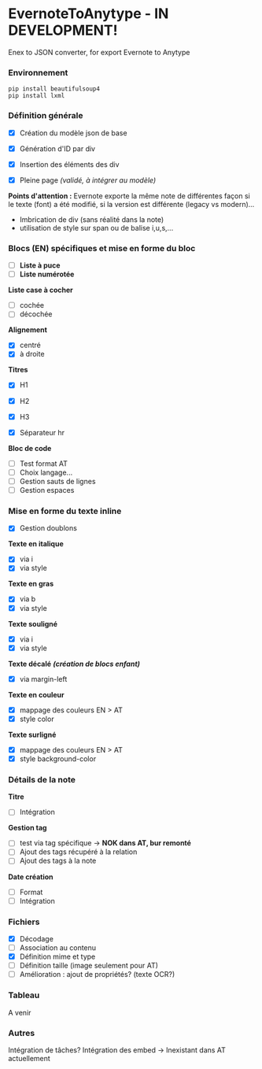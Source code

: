 # EvernoteToAnytype - IN DEVELOPMENT!
Enex to JSON converter, for export Evernote to Anytype

### Environnement 
```
pip install beautifulsoup4
pip install lxml
```

### Définition générale
- [x] Création du modèle json de base
- [x] Génération d'ID par div
- [x] Insertion des éléments des div
- [x] Pleine page _(validé, à intégrer au modèle)_


**Points d'attention :**
Evernote exporte la même note de différentes façon si le texte (font) a été modifié, si la version est différente (legacy vs modern)...
- Imbrication de div (sans réalité dans la note)
- utilisation de style sur span ou de balise i,u,s,...

### Blocs (EN) spécifiques et mise en forme du bloc

- [ ] **Liste à puce**
- [ ] **Liste numérotée**

**Liste case à cocher**
- [ ] cochée
- [ ] décochée

**Alignement**
- [x] centré
- [x] à droite

**Titres**
- [x] H1
- [x] H2
- [x] H3

- [x] Séparateur hr

**Bloc de code**
- [ ] Test format AT
- [ ] Choix langage...
- [ ] Gestion sauts de lignes
- [ ] Gestion espaces

### Mise en forme du texte inline
- [x] Gestion doublons

**Texte en italique**
- [x] via i
- [x] via <span> style

**Texte en gras**
- [x] via b
- [x] via <span> style

**Texte souligné**
- [x] via i
- [x] via <span> style

**Texte décalé**
**_(création de blocs enfant)_**
- [x] via margin-left


**Texte en couleur**
- [x] mappage des couleurs EN > AT
- [x] style color

**Texte surligné**
- [x] mappage des couleurs EN > AT
- [x] style background-color

### Détails de la note
**Titre**
- [ ] Intégration

**Gestion tag**
- [ ] test via tag spécifique -> **NOK dans AT, bur remonté**
- [ ] Ajout des tags récupéré à la relation
- [ ] Ajout des tags à la note

**Date création**
- [ ] Format
- [ ] Intégration

### Fichiers
- [x] Décodage
- [ ] Association au contenu
- [x] Définition mime et type
- [ ] Définition taille (image seulement pour AT)
- [ ] Amélioration : ajout de propriétés? (texte OCR?)

### Tableau
A venir

### Autres
Intégration de tâches?
Intégration des embed -> Inexistant dans AT actuellement
